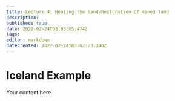 ```yaml
---
title: Lecture 4: Healing the land/Restoration of mined land
description: 
published: true
date: 2022-02-24T03:03:05.474Z
tags: 
editor: markdown
dateCreated: 2022-02-24T03:02:23.340Z
---
```


# Iceland Example
Your content here